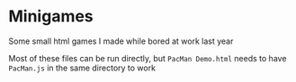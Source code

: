 # Minigames
Some small html games I made while bored at work last year

Most of these files can be run directly, but `PacMan Demo.html` needs to have `PacMan.js` in the same directory to work
